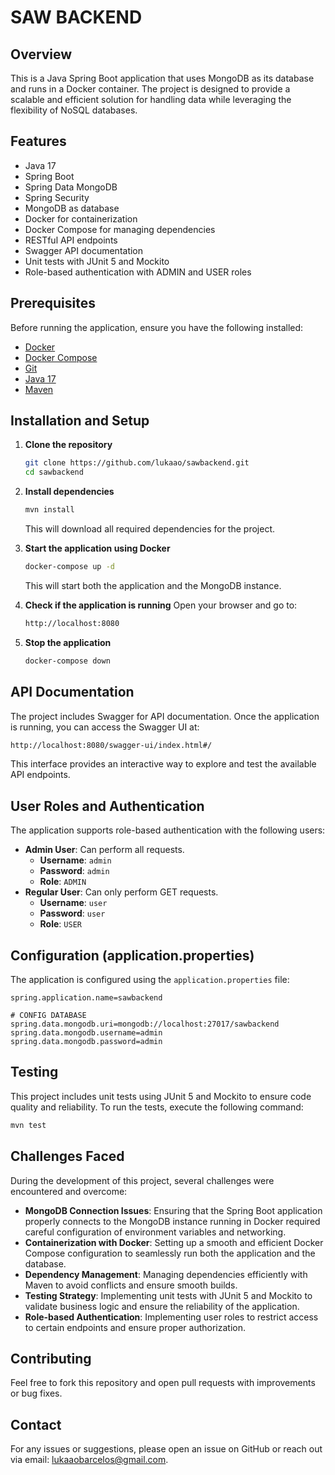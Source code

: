 # SAW BACKEND

## Overview

This is a Java Spring Boot application that uses MongoDB as its database and runs in a Docker container. The project is designed to provide a scalable and efficient solution for handling data while leveraging the flexibility of NoSQL databases.

## Features

- Java 17
- Spring Boot
- Spring Data MongoDB
- Spring Security
- MongoDB as database
- Docker for containerization
- Docker Compose for managing dependencies
- RESTful API endpoints
- Swagger API documentation
- Unit tests with JUnit 5 and Mockito
- Role-based authentication with ADMIN and USER roles

## Prerequisites

Before running the application, ensure you have the following installed:

- [Docker](https://www.docker.com/get-started)
- [Docker Compose](https://docs.docker.com/compose/install/)
- [Git](https://git-scm.com/downloads)
- [Java 17](https://adoptium.net/)
- [Maven](https://maven.apache.org/download.cgi)

## Installation and Setup

1. **Clone the repository**

   ```sh
   git clone https://github.com/lukaao/sawbackend.git
   cd sawbackend
   ```

2. **Install dependencies**

   ```sh
   mvn install
   ```

   This will download all required dependencies for the project.

3. **Start the application using Docker**

   ```sh
   docker-compose up -d
   ```

   This will start both the application and the MongoDB instance.

4. **Check if the application is running**
   Open your browser and go to:

   ```sh
   http://localhost:8080
   ```

5. **Stop the application**

   ```sh
   docker-compose down
   ```


## API Documentation

The project includes Swagger for API documentation. Once the application is running, you can access the Swagger UI at:

```sh
http://localhost:8080/swagger-ui/index.html#/
```

This interface provides an interactive way to explore and test the available API endpoints.

## User Roles and Authentication

The application supports role-based authentication with the following users:

- **Admin User**: Can perform all requests.
  - **Username**: `admin`
  - **Password**: `admin`
  - **Role**: `ADMIN`
- **Regular User**: Can only perform GET requests.
  - **Username**: `user`
  - **Password**: `user`
  - **Role**: `USER`

## Configuration (application.properties)

The application is configured using the `application.properties` file:

```properties
spring.application.name=sawbackend

# CONFIG DATABASE
spring.data.mongodb.uri=mongodb://localhost:27017/sawbackend
spring.data.mongodb.username=admin
spring.data.mongodb.password=admin
```

## Testing

This project includes unit tests using JUnit 5 and Mockito to ensure code quality and reliability. To run the tests, execute the following command:

```sh
mvn test
```

## Challenges Faced

During the development of this project, several challenges were encountered and overcome:

- **MongoDB Connection Issues**: Ensuring that the Spring Boot application properly connects to the MongoDB instance running in Docker required careful configuration of environment variables and networking.
- **Containerization with Docker**: Setting up a smooth and efficient Docker Compose configuration to seamlessly run both the application and the database.
- **Dependency Management**: Managing dependencies efficiently with Maven to avoid conflicts and ensure smooth builds.
- **Testing Strategy**: Implementing unit tests with JUnit 5 and Mockito to validate business logic and ensure the reliability of the application.
- **Role-based Authentication**: Implementing user roles to restrict access to certain endpoints and ensure proper authorization.

## Contributing

Feel free to fork this repository and open pull requests with improvements or bug fixes.


## Contact

For any issues or suggestions, please open an issue on GitHub or reach out via email: [lukaaobarcelos@gmail.com](mailto\:lukaaobarcelos@gmail.com).

